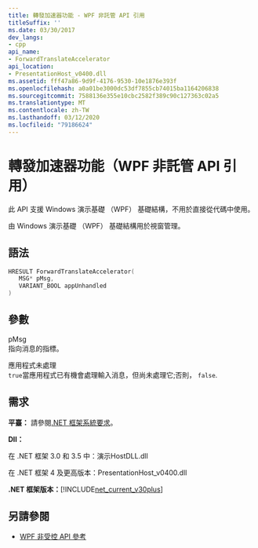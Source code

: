 ```yaml
---
title: 轉發加速器功能 - WPF 非託管 API 引用
titleSuffix: ''
ms.date: 03/30/2017
dev_langs:
- cpp
api_name:
- ForwardTranslateAccelerator
api_location:
- PresentationHost_v0400.dll
ms.assetid: fff47a86-9d9f-4176-9530-10e1876e393f
ms.openlocfilehash: a0a01be3000dc53df7855cb74015ba1164206838
ms.sourcegitcommit: 7588136e355e10cbc2582f389c90c127363c02a5
ms.translationtype: MT
ms.contentlocale: zh-TW
ms.lasthandoff: 03/12/2020
ms.locfileid: "79186624"
---
```

# <a name="forwardtranslateaccelerator-function-wpf-unmanaged-api-reference"></a>轉發加速器功能（WPF 非託管 API 引用）
此 API 支援 Windows 演示基礎 （WPF） 基礎結構，不用於直接從代碼中使用。  
  
 由 Windows 演示基礎 （WPF） 基礎結構用於視窗管理。  
  
## <a name="syntax"></a>語法  
  
```cpp  
HRESULT ForwardTranslateAccelerator(  
   MSG* pMsg,
   VARIANT_BOOL appUnhandled  
)  
```  
  
## <a name="parameters"></a>參數  
 pMsg  
 指向消息的指標。  
  
 應用程式未處理  
 `true`當應用程式已有機會處理輸入消息，但尚未處理它;否則， `false`.  
  
## <a name="requirements"></a>需求  
 **平臺：** 請參閱[.NET 框架系統要求](../../get-started/system-requirements.md)。  
  
 **Dll：**  
  
 在 .NET 框架 3.0 和 3.5 中：演示HostDLL.dll  
  
 在 .NET 框架 4 及更高版本：PresentationHost_v0400.dll  
  
 **.NET 框架版本：**[!INCLUDE[net_current_v30plus](../../../../includes/net-current-v30plus-md.md)]  
  
## <a name="see-also"></a>另請參閱

- [WPF 非受控 API 參考](wpf-unmanaged-api-reference.md)

